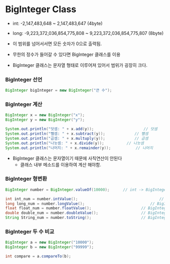# BigInteger Class



* int: -2,147,483,648 ~ 2,147,483,647 (4byte)
* long:  -9,223,372,036,854,775,808 ~ 9,223,372,036,854,775,807 (8byte)

* 이 범위를 넘어서서면 모든 숫자가 0으로 출력됨.
* 무한의 정수가 들어갈 수 있다면 BigInteger 클래스를 이용
* BigInteger 클래스는 문자열 형태로 이루어져 있어서 범위가 굉장히 크다.



### BigInteger 선언

```java
BigInteger bigInteger = new BigInteger("큰 수");
```



### BigInteger 계산

```java
BigInteger x = new BigInteger("x");
BigInteger y = new BigInteger("y");

System.out.println("덧셈: " + x.add(y)); 						// 덧셈
System.out.println("뺄셈: " + x.subtract(y));				// 뺄셈
System.out.println("곱셈: " + x.multuply(y));				// 곱셈
System.out.println("나눗셈: " + x.divide(y));	  		// 나눗셈
System.out.println("나머지: " + x.remainder(y));			// 나머지
```

* BigInteger 클래스는 문자열이기 때문에 사칙연산이 안된다
  * 클래스 내부 메소드를 이용하여 계산 해야함.



### BigInteger 형변환

```java
BigInteger number = BigInteger.valueOf(10000);		// int -> BigInteger

int int_num = number.intValue();									// BigInteger -> int
long long_num = number.longValue();								// BigInteger -> long
float float_num = number.floatValue();						// BigInteger -> float
double double_num = number.doubleValue();					// BigInteger -> double
String String_num = number.toString();						// BigInteger -> String
```





### BigInteger 두 수 비교

```java
BigInteger a = new BigInteger("10000");
BigInteger b = new BigInteger("99999");

int compare = a.compareTo(b);
```





